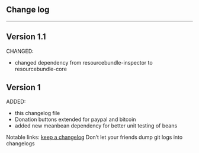 ## Change log
----------------------

Version 1.1
-------------

CHANGED:

- changed dependency from resourcebundle-inspector to resourcebundle-core

Version 1
-------------

ADDED:
 
- this changelog file
- Donation buttons extended for paypal and bitcoin
- added new meanbean dependency for better unit testing of beans

Notable links:
[keep a changelog](http://keepachangelog.com/en/1.0.0/) Don’t let your friends dump git logs into changelogs

